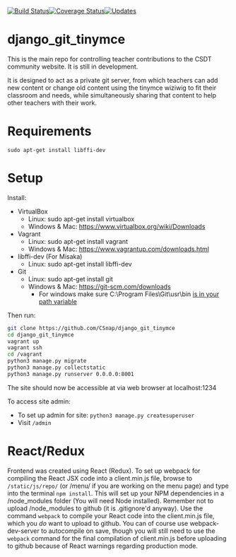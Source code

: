 [![Build Status](https://travis-ci.org/CSDTs/django_git_tinymce.svg?branch=master)](https://travis-ci.org/CSnap/django_git_tinymce)[![Coverage Status](https://coveralls.io/repos/github/CSDTs/django_git_tinymce/badge.svg?branch=master)](https://coveralls.io/github/CSDTs/django_git_tinymce?branch=master)[![Updates](https://pyup.io/repos/github/CSDTs/django_git_tinymce/shield.svg)](https://pyup.io/repos/github/CSDTs/django_git_tinymce/)

# django_git_tinymce
This is the main repo for controlling teacher contributions to the CSDT community website. It is still in development.

It is designed to act as a private git server, from which teachers can add new content or change old content using the tinymce wiziwig to fit their classroom and needs, while simultaneously sharing that content to help other teachers with their work.

# Requirements
```
sudo apt-get install libffi-dev
```

# Setup

Install:
* VirtualBox
  * Linux: sudo apt-get install virtualbox
  * Windows & Mac: https://www.virtualbox.org/wiki/Downloads
* Vagrant
  * Linux: sudo apt-get install vagrant
  * Windows & Mac: https://www.vagrantup.com/downloads.html
* libffi-dev (For Misaka)
  * Linux: sudo apt-get install libffi-dev
* Git
  * Linux: sudo apt-get install git
  * Windows & Mac: https://git-scm.com/downloads
    * For windows make sure C:\Program Files\Git\usr\bin [is in your path variable](http://www.computerhope.com/issues/ch000549.htm)


Then run:
```bash
git clone https://github.com/CSnap/django_git_tinymce
cd django_git_tinymce
vagrant up
vagrant ssh
cd /vagrant
python3 manage.py migrate
python3 manage.py collectstatic
python3 manage.py runserver 0.0.0.0:8001
```

The site should now be accessible at via web browser at localhost:1234

To access site admin:

- To set up admin for site: ```python3 manage.py createsuperuser```
- Visit ```/admin```


# React/Redux

Frontend was created using React (Redux). To set up webpack for compiling the React JSX code into a client.min.js file, browse to ```/static/js/repo/``` (or /menu/ if you are working on the menu page) and type into the terminal ```npm install```. This will set up your NPM dependencies in a /node_modules folder (You will need Node installed). Remember not to upload /node_modules to github (it is .gitignore'd anyway). Use the command ```webpack``` to compile your React code into the client.min.js file, which you _do_ want to upload to github. You can of course use webpack-dev-server to autocompile on save, though you will still need to use the ```webpack``` command for the final compilation of client.min.js before uploading to github because of React warnings regarding production mode.
